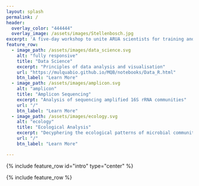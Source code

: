 ```yaml
---
layout: splash
permalink: /
header:
  overlay_color: "444444"
  overlay_image: /assets/images/Stellenbosch.jpg
excerpt: 'A five-day workshop to unite ARUA scientists for training and collaboration in microbiome research.'
feature_row:
  - image_path: /assets/images/data_science.svg
    alt: "fully responsive"
    title: "Data Science"
    excerpt: "Principles of data analysis and visualisation"
    url: "https://mulquabio.github.io/MQB/notebooks/Data_R.html"
    btn_label: "Learn More"
  - image_path: /assets/images/amplicon.svg
    alt: "amplicon"
    title: "Amplicon Sequencing"
    excerpt: "Analysis of sequencing amplified 16S rRNA communities"
    url: "/"
    btn_label: "Learn More"
  - image_path: /assets/images/ecology.svg
    alt: "ecology"
    title: "Ecological Analysis"
    excerpt: "Decyphering the ecological patterns of microbial communities"
    url: "/"
    btn_label: "Learn More"

---
```



{% include feature_row id="intro" type="center" %}

{% include feature_row %}
